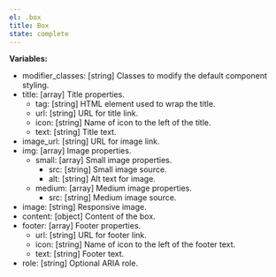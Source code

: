 ```yaml
---
el: .box
title: Box
state: complete
---
```


__Variables:__
* modifier_classes: [string] Classes to modify the default component styling.
* title: [array] Title properties.
  * tag: [string] HTML element used to wrap the title.
  * url: [string] URL for title link.
  * icon: [string] Name of icon to the left of the title.
  * text: [string] Title text.
* image_url: [string] URL for image link.
* img: [array] Image properties.
  * small: [array] Small image properties.
    * src: [string] Small image source.
    * alt: [string] Alt text for image.
  * medium: [array] Medium image properties.
    * src: [string] Medium image source.
* image: [string] Responsive image.
* content: [object] Content of the box.
* footer: [array] Footer properties.
  * url: [string] URL for footer link.
  * icon: [string] Name of icon to the left of the footer text.
  * text: [string] Footer text.
* role: [string] Optional ARIA role.
